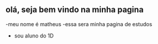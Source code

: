 ## olá, seja bem vindo na minha pagina 

-meu nome é matheus
-essa sera minha pagina de estudos 
- sou aluno do 1D
